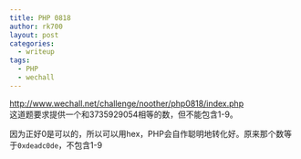 ```yaml
---
title: PHP 0818
author: rk700
layout: post
categories:
  - writeup
tags:
  - PHP
  - wechall
---
```

<a title="http://www.wechall.net/challenge/noother/php0818/index.php" href="http://www.wechall.net/challenge/noother/php0818/index.php" target="_blank">http://www.wechall.net/challenge/noother/php0818/index.php</a>  
这道题要求提供一个和3735929054相等的数，但不能包含1-9。

因为正好0是可以的，所以可以用hex，PHP会自作聪明地转化好。原来那个数等于`0xdeadc0de`，不包含1-9